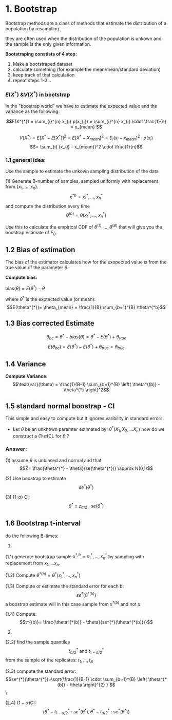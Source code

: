 
# 1. Bootstrap

Bootstrap methods are a class of methods that estimate the distribution of a population by resampling.

they are often used when the distribution of the population is unkown and the sample is the only given information. 

__Bootstraping constists of 4 step:__
1. Make a bootstraped dataset
2. calculate something (for example the mean/mean/standard deviation)
3. keep track of that calculation
4. repeat steps 1-3...

### $E(X^{* }) \text{ \& } V(X^{*})$ in bootstrap
In the "boostrap world" we have to estimate the expected value and the variance as the following:

$$E(X^{*}) = \sum_{i}^{n} x_{i} p(x_{i}) = \sum_{i}^{n} x_{i} \cdot \frac{1}{n} = x_{mean} $$

$$V(X^{*})= E[X^{*}- E[X^{*}]]^2 = E[X^{*}- X_{mean}]^2 = \sum_{i} (x_{i} - x_{mean})^2 \cdot p(x_{i})$$
$$= \sum_{i} (x_{i} - x_{mean})^2 \cdot \frac{1}{n}$$

### 1.1 general idea:
Use the sample to estimate the unkown sampling distribution of the data

(1) Generate B-number of samples, sampled uniformly with replacement from
$\{x_{1}, ..., x_{n} \}$.
$$ x^{*b} = x_{1}^{*}, ..., x_{n}^{*}$$
and compute the distribution every time
$$ \theta^{(b)} = \theta(x_{1}^{*}, ..., x_{n}^{*})$$

Use this to calculate the empirical CDF of 
$\theta^{(1)}, ..., \theta^{(B)}$ that will give you the boostrap estimate of $F_{\theta}$.

## 1.2 Bias of estimation
The bias of the estimator calculates how for the exopected value is from the true value of the parameter $\theta$.

__Compute bias:__

$\text{bias} (\theta) = E(\theta^{*}) - \theta$

where $\theta^{*}$ is the exptected value (or mean):
$$E(\theta^{*})= \theta_{mean} = \frac{1}{B} \sum_{b=1}^{B} \theta^{*b}$$

## 1.3 Bias corrected Estimate

$$\theta_{bc}= \theta^{*} - bias(\theta) = \theta^{*} - E(\theta^{*}) + \theta_{true}$$
$$E(\theta_{bc}) = E(\theta^{*}) - E(\theta^{*}) + \theta_{true} = \theta_{true}$$


## 1.4 Variance 
__Compute Variance:__
$$\text{var}(\theta) = \frac{1}{B-1} \sum_{b=1}^{B} \left( \theta^{(b)} - \theta^{*} \right)^2$$


## 1.5 standard normal boostrap - CI
This simple and easy to compute but it ignores varibility in standard errors.

- Let $\theta$ be an unknown paramter estimated by: $\theta^{*}(X_{1},X_{2},...X_{n})$
how do we construct a (1-$\alpha$)CL for $\theta$ ?

### Answer:
(1) assume $\theta$ is unbiased and normal and that $$Z= \frac{\theta^{*} - \theta}{se(\theta^{*})} \approx N(0,1)$$

(2) Use boostrap to estimate $$se^{*}(\theta^{*})$$

(3) (1-$\alpha$) CI: $$\theta^{*} \pm z_{\alpha/2} \cdot se(\theta^{*})$$


## 1.6 Bootstrap t-interval

do the following B-times:

1. 
(1.1) generate bootstrap sample $x^{*,b}=x^{*}_{1},...,x_{n}^{*}$ by sampling with replacement from $x_{1},...x_{n}$.

(1.2) Compute $\theta^{*(b)} = \theta^{*}(x^{*}_{1},...,x^{*}_{n})$

(1.3) Compute or estimate the standard error for each b:
$$se^{*}(\theta^{*(b)})$$
a boostrap estimate will in this case sample from $x^{*(b)} \text{ and not } x$.

(1.4) Compute: $$t^{(b)}= \frac{\theta^{*(b)} - \theta}{se^{*}(\theta^{*(b)})}$$

2.

(2.2)
find the sample quantiles
$$t^{*}_{\alpha/2} \text{ and } t^{*}_{1-\alpha/2}$$
from the sample of the replicates: $t_{1}, ...,t_{B}$

(2.3)
compute the standard error:
$$se^{*}(\theta^{*})=\sqrt{\frac{1}{B-1} \cdot \sum_{b=1}^{B} \left( \theta^{*(b)} - \theta \right)^{2} } $$\\


(2.4)
$(1-\alpha)$CI: $$(\theta^{*} - t^{ *}_{1- \alpha /2} \cdot se^{ *}(\theta^{ *}), \theta^{*} - t^{ *}_{\alpha /2} \cdot se^{ *}(\theta^{ *}))$$